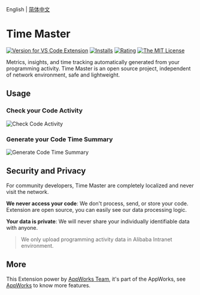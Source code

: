 English | [简体中文](https://github.com/apptools-lab/appworks/blob/master/extensions/time-master/README.zh-CN.md)

# Time Master

[![Version for VS Code Extension](https://vsmarketplacebadge.apphb.com/version-short/iceworks-team.iceworks-time-master.svg?logo=visual-studio-code)](https://marketplace.visualstudio.com/items?itemName=iceworks-team.iceworks-time-master)
[![Installs](https://vsmarketplacebadge.apphb.com/installs-short/iceworks-team.iceworks-time-master.svg)](https://marketplace.visualstudio.com/items?itemName=iceworks-team.iceworks-time-master)
[![Rating](https://vsmarketplacebadge.apphb.com/rating-short/iceworks-team.iceworks-time-master.svg)](https://marketplace.visualstudio.com/items?itemName=iceworks-team.iceworks-time-master)
[![The MIT License](https://img.shields.io/badge/license-MIT-blue.svg)](http://opensource.org/licenses/MIT)

Metrics, insights, and time tracking automatically generated from your programming activity. Time Master is an open source project, independent of network environment, safe and lightweight.

## Usage

### Check your Code Activity

![Check Code Activity](https://img.alicdn.com/imgextra/i1/O1CN01abIlJ91ec7lgf4uHp_!!6000000003891-2-tps-2880-1754.png)

### Generate your Code Time Summary

![Generate Code Time Summary](https://img.alicdn.com/imgextra/i2/O1CN01kswdUu20kINbuflaj_!!6000000006887-2-tps-2880-1754.png)

## Security and Privacy

For community developers, Time Master are completely localized and never visit the network.

**We never access your code**: We don't process, send, or store your code. Extension are open source, you can easily see our data processing logic.

**Your data is private**: We will never share your individually identifiable data with anyone.

> We only upload programming activity data in Alibaba Intranet environment.

## More

This Extension power by [AppWorks Team](https://marketplace.visualstudio.com/publishers/iceworks-team), it's part of the AppWorks, see [AppWorks](https://marketplace.visualstudio.com/items?itemName=iceworks-team.iceworks) to know more features.
